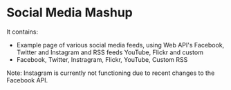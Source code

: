 Social Media Mashup
============================

It contains:

* Example page of various social media feeds, using Web API's Facebook, Twitter and Instagram and RSS feeds YouTube, Flickr and custom
* Facebook, Twitter, Instragram, Flickr, YouTube, Custom RSS

Note: Instagram is currently not functioning due to recent changes to the Facebook API.
